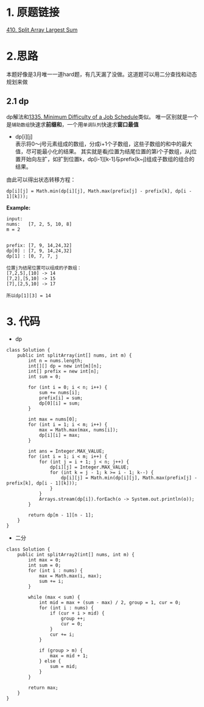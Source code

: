 # 1. 原题链接
[410. Split Array Largest Sum](https://leetcode.com/problems/split-array-largest-sum/)

# 2.思路
本题好像是3月唯一一道hard题，有几天漏了没做。这道题可以用二分查找和动态规划来做

## 2.1 dp
dp解法和[1335. Minimum Difficulty of a Job Schedule](https://leetcode.com/problems/minimum-difficulty-of-a-job-schedule/)类似。
唯一区别就是一个是`辅助数组`快速求**前缀和**，一个用`单调队列`快速求**窗口最值**

+ dp[i][j]  
表示将0～j号元素组成的数组，分成i+1个子数组，这些子数组的和中的最大值，尽可能最小化的结果。
其实就是看j位置为结尾位置的第i个子数组，从j位置开始向左扩，如扩到位置k，dp[i-1][k-1]与prefix[k~j]组成子数组的组合的结果。

由此可以得出状态转移方程：
```
dp[i][j] = Math.min(dp[i][j], Math.max(prefix[j] - prefix[k], dp[i - 1][k]));
```

**Example:**
```
input:
nums:   [7, 2, 5, 10, 8]
m = 2


prefix: [7, 9, 14,24,32]
dp[0] : [7, 9, 14,24,32]
dp[1] : [0, 7, 7, j
        
位置j为结尾位置可以组成的子数组：
[7,2,5],[10] -> 14
[7,2],[5,10] -> 15
[7],[2,5,10] -> 17

所以dp[1][3] = 14
```

# 3. 代码
+ dp
```
class Solution {
    public int splitArray(int[] nums, int m) {
        int n = nums.length;
        int[][] dp = new int[m][n];
        int[] prefix = new int[n];
        int sum = 0;

        for (int i = 0; i < n; i++) {
            sum += nums[i];
            prefix[i] = sum;
            dp[0][i] = sum;
        }

        int max = nums[0];
        for (int i = 1; i < m; i++) {
            max = Math.max(max, nums[i]);
            dp[i][i] = max;
        }

        int ans = Integer.MAX_VALUE;
        for (int i = 1; i < m; i++) {
            for (int j = i + 1; j < n; j++) {
                dp[i][j] = Integer.MAX_VALUE;
                for (int k = j - 1; k >= i - 1; k--) {
                    dp[i][j] = Math.min(dp[i][j], Math.max(prefix[j] - prefix[k], dp[i - 1][k]));
                }
            }
            Arrays.stream(dp[i]).forEach(o -> System.out.println(o));
        }

        return dp[m - 1][n - 1];
    }
}
```
+ 二分
```
class Solution {
    public int splitArray2(int[] nums, int m) {
        int max = 0;
        int sum = 0;
        for (int i : nums) {
            max = Math.max(i, max);
            sum += i;
        }

        while (max < sum) {
            int mid = max + (sum - max) / 2, group = 1, cur = 0;
            for (int i : nums) {
                if (cur + i > mid) {
                    group ++;
                    cur = 0;
                }
                cur += i;
            }

            if (group > m) {
                max = mid + 1;
            } else {
                sum = mid;
            }
        }

        return max;
    }
}
```
